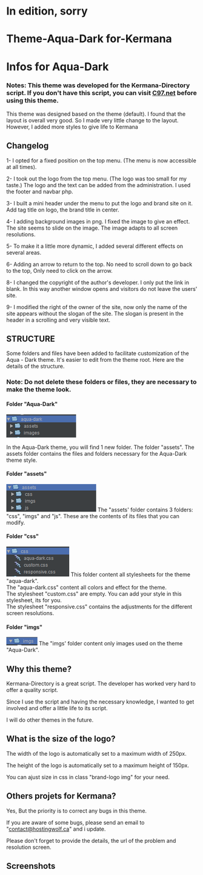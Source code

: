 # In edition, sorry
# Theme-Aqua-Dark for-Kermana
# Infos for Aqua-Dark
### Notes: This theme was developed for the Kermana-Directory script. If you don't have this script, you can visit <a href="https://github.com/cunaedy/Kemana-Directory" target="_blank">C97.net</a> before using this theme.
This theme was designed based on the theme (default). I found that the layout is overall very good. So I made very little change to the layout. However, I added more styles to give life to Kermana
## Changelog
1- I opted for a fixed position on the top menu. (The menu is now accessible at all times).

2- I took out the logo from the top menu. (The logo was too small for my taste.) The logo and the text can be added from the administration. I used the footer and navbar php. 

3- I built a mini header under the menu to put the logo and brand site on it. Add tag title on logo, the brand title in center.

4- I adding background images in png. I fixed the image to give an effect. The site seems to slide on the image. The image adapts to all screen resolutions.

5- To make it a little more dynamic, I added several different effects on several areas.

6- Adding an arrow to return to the top. No need to scroll down to go back to the top, Only need to click on the arrow.

8- I changed the copyright of the author's developer. I only put the link in blank. In this way another window opens and visitors do not leave the users' site.

9- I modified the right of the owner of the site, now only the name of the site appears without the slogan of the site.
The slogan is present in the header in a scrolling and very visible text. 
## STRUCTURE
Some folders and files have been added to facilitate customization of the Aqua - Dark theme. It's easier to edit from the theme root. Here are the details of the structure.
### Note: Do not delete these folders or files, they are necessary to make the theme look.

#### Folder "Aqua-Dark"
<img src='https://github.com/hostingwolf/Theme-Aqua-Dark-for-Kermana/blob/master/doc/assets/imgs/aquadark.PNG'>

In the Aqua-Dark theme, you will find 1 new folder. The folder "assets".
The assets folder contains the files and folders necessary for the Aqua-Dark theme style.
#### Folder "assets"
 <img src='https://github.com/hostingwolf/Theme-Aqua-Dark-for-Kermana/blob/master/doc/assets/imgs/assets.PNG'>
 The "assets' folder contains 3 folders: "css", "imgs" and "js". These are the contents of its files that you can modify.
 
#### Folder "css"
 <img src='https://github.com/hostingwolf/Theme-Aqua-Dark-for-Kermana/blob/master/doc/assets/imgs/css.PNG'>
 This folder content all stylesheets for the theme "aqua-dark".   </br>
 The "aqua-dark.css" content all colors and effect for the theme. </br>
 The stylesheet "custom.css" are empty. You can add your style in this stylesheet, its for you. </br>
 The stylesheet "responsive.css" contains the adjustments for the different screen resolutions. 
 
 #### Folder "imgs"
 <img src='https://github.com/hostingwolf/Theme-Aqua-Dark-for-Kermana/blob/master/doc/assets/imgs/imgs.PNG'>
 The "imgs' folder content only images used on the theme "Aqua-Dark".
 
 ## Why this theme?
 Kermana-Directory is a great script. The developer has worked very hard to offer a quality script.

Since I use the script and having the necessary knowledge, I wanted to get involved and offer a little life to its script.

I will do other themes in the future. 

## What is the size of the logo?
The width of the logo is automatically set to a maximum width of 250px.

The height of the logo is automatically set to a maximum height of 150px.

You can ajust size in css in class "brand-logo img" for your need. 
## Others projets for Kermana?
Yes, But the priority is to correct any bugs in this theme.

If you are aware of some bugs, please send an email to "contact@hostingwolf.ca" and i update.

Please don't forget to provide the details, the url of the problem and resolution screen. 
## Screenshots

 
 
 

